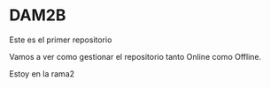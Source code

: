 # DAM2B
Este es el primer repositorio

Vamos a ver como gestionar el repositorio tanto Online como Offline.

Estoy en la rama2
